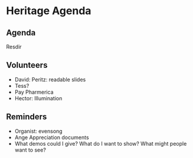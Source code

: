 # Heritage Agenda

## Agenda

Resdir

## Volunteers

* David: Peritz: readable slides
* Tess?
* Pay Pharmerica
* Hector: Illumination

## Reminders

* Organist: evensong
* Ange Appreciation documents
* What demos could I give? What do I want to show? What might people want to see?
